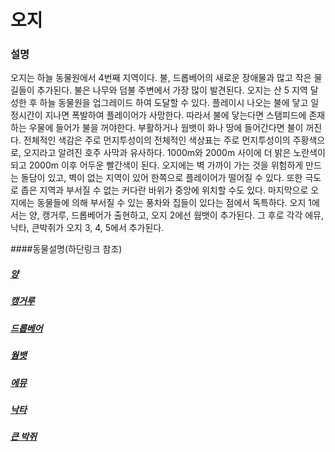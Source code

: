 # 오지

### 설명

 오지는 하늘 동물원에서 4번째 지역이다. 불, 드롭베어의 새로운 장애물과 많고 작은 물길들이 추가된다. 불은 나무와 덤불 주변에서 가장 많이 발견된다. 오지는 산 5 지역 달성한 후 하늘 동물원을 업그레이드 하여 도달할 수 있다. 플레이시 나오는 불에 닿고 일정시간이 지나면 폭발하여 플레이어가 사망한다. 따라서 불에 닿는다면 스탬피드에 존재하는 우물에 들어가 불을 꺼야한다. 부활하거나 웜뱃이 화나 땅에 들어간다면 불이 꺼진다. 전체적인 색감은 주로 먼지투성이의 전체적인 색상표는 주로 먼지투성이의 주황색으로, 오지라고 알려진 호주 사막과 유사하다.  1000m와 2000m 사이에 더 밝은 노란색이 되고 2000m 이후 어두운 빨간색이 된다. 오지에는 벽 가까이 가는 것을 위험하게 만드는 돌담이 있고, 벽이 없는 지역이 있어 한쪽으로 플레이어가 떨어질 수 있다. 또한 극도로 좁은 지역과 부서질 수 없는 커다란 바위가 중앙에 위치할 수도 있다. 마지막으로 오지에는 동물들에 의해 부서질 수 있는 풍차와 집들이 있다는 점에서 독특하다.
 오지 1에서는 양, 캥거루, 드롭베어가 출현하고, 오지 2에선 웜뱃이 추가된다. 그 후로 각각 에뮤, 낙타, 큰박쥐가 오지 3, 4, 5에서 추가된다.

####동물설명(하단링크 참조)
  ##### [양](./원웅/양.md)
  ##### [캥거루](./원웅/캥거루.md)
  ##### [드롭베어](./원웅/드롭베어.md)
  ##### [웜뱃](./원웅/웜뱃.md)
  ##### [에뮤](./원웅/에뮤.md)
  ##### [낙타](./원웅/낙타.md)
  ##### [큰 박쥐](./원웅/큰박쥐.md)
